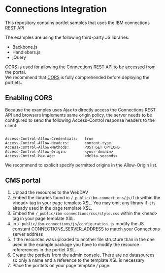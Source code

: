 Connections Integration
=======================

This repository contains portlet samples that uses the IBM connections REST API

The examples are using the following third-party JS libraries:

+ Backbone.js
+ Handlebars.js
+ jQuery

CORS is used for allowing the Connections REST API to be accessed from the portal.  
We recommend that [CORS](http://www.w3.org/TR/cors/) is fully comprehended before deploying the portlets.

Enabling CORS
----------------

Because the examples uses Ajax to directly access the Connections REST API  and browsers implements same origin policy, the server needs to be configured to send the following Access-Control response headers to the client:

<pre><code>
Access-Control-Allow-Credentials: 	true
Access-Control-Allow-Headers: 		content-type
Access-Control-Allow-Methods: 		POST GET OPTIONS
Access-Control-Allow-Origin: 		&lt;your-domain&gt;
Access-Control-Max-Age: 		    &lt;delta-seconds&gt;
</code></pre>

We recommend to explicit specify permitted origins in the Allow-Origin list.

CMS portal
----------

1. Upload the resources to the WebDAV
2. Embed the libraries found in <code>/_public/ibm-connections/js/lib</code> within the &lt;head&gt; tag in your page template XSL. You may omit any library if it is already used in the page template XSL.
3. Embed the <code>/_public/ibm-connections/css/style.css</code> within the &lt;head&gt; tag in your page template XSL.
4. In <code>/\_public/ibm-connections/js/configuration.js</code> modify the JS constant CONNECTIONS\_SERVER\_ADDRESS to match your Connections server address
5. If the resources was uploaded to another file structure than in the one used in the example package you have to modify the resource refererences in the portlet XSL.
6. Create the portlets from the admin console. There are no datasources so only a name and a reference to the template XSL is necessary
7. Place the portlets on your page template / page.
